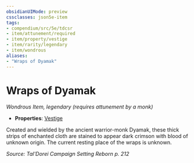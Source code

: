 ```yaml
---
obsidianUIMode: preview
cssclasses: json5e-item
tags:
- compendium/src/5e/tdcsr
- item/attunement/required
- item/property/vestige
- item/rarity/legendary
- item/wondrous
aliases: 
- "Wraps of Dyamak"
---
```

# Wraps of Dyamak
*Wondrous Item, legendary (requires attunement by a monk)*  

- **Properties**: [Vestige](/Systems/5e/rules/item-properties.md#Vestige)

Created and wielded by the ancient warrior-monk Dyamak, these thick strips of enchanted cloth are stained to appear dark crimson with blood of unknown origin. The current resting place of the wraps is unknown.

*Source: Tal'Dorei Campaign Setting Reborn p. 212*